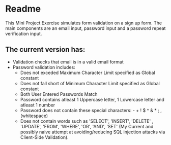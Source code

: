 # Readme #

This Mini Project Exercise simulates form validation on a sign up form.
The main components are an email input, password input and a password repeat verification input.

## The current version has: ##      
- Validation checks that email is in a valid email format
- Password validation includes:
  - Does not exceded Maximum Character Limit specified as Global constant
  - Does not fall short of Minimum Character Limit specified as Global constant
  - Both User Entered Passwords Match
  - Password contains atleast 1 Uppercase letter, 1 Lowercase letter and atleast 1 number
  - Password does not contain these special characters: - + ! $ ^ & * ; , (whitespace)
  - Does not contain words such as 'SELECT', 'INSERT', 'DELETE' , 'UPDATE', 'FROM', 'WHERE', 'OR', 'AND', 'SET' (My Current and possibly naive attempt at avoiding/reducing SQL injection attacks via Client-Side Validation).

